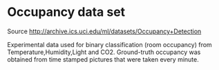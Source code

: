 # Occupancy data set

Source http://archive.ics.uci.edu/ml/datasets/Occupancy+Detection

Experimental data used for binary classification (room occupancy) from Temperature,Humidity,Light and CO2. Ground-truth occupancy was obtained from time stamped pictures that were taken every minute.

